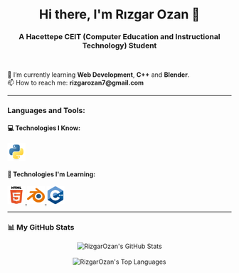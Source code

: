 <h1 align="center">Hi there, I'm Rızgar Ozan 👋</h1>
<h3 align="center">A Hacettepe CEIT (Computer Education and Instructional Technology) Student</h3>

<br>

<p align="left"> 
  🌱 I’m currently learning <strong>Web Development</strong>, <strong>C++</strong> and <strong>Blender</strong>. <br>
  📫 How to reach me: <strong>rizgarozan7@gmail.com</strong>
</p>

<hr>

<h3 align="left">Languages and Tools:</h3>

<h4>💻 Technologies I Know:</h4>
<p align="left">
  <a href="https://www.python.org" target="_blank" rel="noreferrer"> 
    <img src="https://raw.githubusercontent.com/devicons/devicon/master/icons/python/python-original.svg" alt="python" width="40" height="40"/> 
  </a>
</p>

<h4>🌱 Technologies I'm Learning:</h4>
<p align="left"> 
  <a href="https://www.w3.org/html/" target="_blank" rel="noreferrer"> 
    <img src="https://raw.githubusercontent.com/devicons/devicon/master/icons/html5/html5-original-wordmark.svg" alt="html5" width="40" height="40"/> 
  </a> 
  <a href="https://www.blender.org/" target="_blank" rel="noreferrer"> 
    <img src="https://raw.githubusercontent.com/devicons/devicon/master/icons/blender/blender-original.svg" alt="blender" width="40" height="40"/> 
  </a>
  <a href="https://isocpp.org/" target="_blank" rel="noreferrer"> 
    <img src="https://raw.githubusercontent.com/devicons/devicon/master/icons/cplusplus/cplusplus-original.svg" alt="cplusplus" width="40" height="40"/> 
  </a> 
</p>

<hr>

<h3>📊 My GitHub Stats</h3>
<p align="center">
  <img align="center" src="https://github-readme-stats.vercel.app/api?username=RizgarOzan&show_icons=true&theme=radical" alt="RizgarOzan's GitHub Stats" />
  <br><br>
  <img align="center" src="https://github-readme-stats.vercel.app/api/top-langs?username=RizgarOzan&show_icons=true&layout=compact&theme=radical" alt="RizgarOzan's Top Languages" />
</p>

